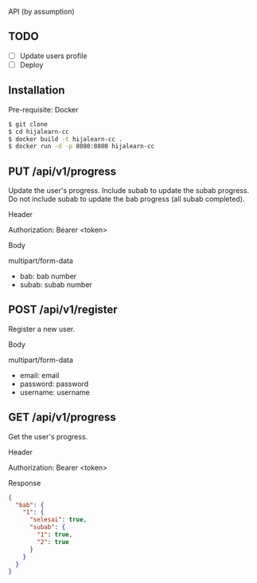 API (by assumption)

TODO
---
- [ ] Update users profile
- [ ] Deploy

Installation
---
Pre-requisite: Docker

```bash
$ git clone
$ cd hijalearn-cc
$ docker build -t hijalearn-cc .
$ docker run -d -p 8080:8080 hijalearn-cc
```

PUT /api/v1/progress
---
Update the user's progress.
Include subab to update the subab progress.
Do not include subab to update the bab progress (all subab completed).

Header

Authorization: Bearer \<token\>

Body

multipart/form-data
- bab: bab number
- subab: subab number


POST /api/v1/register
---
Register a new user.

Body

multipart/form-data
- email: email
- password: password
- username: username

GET /api/v1/progress
---
Get the user's progress.

Header

Authorization: Bearer \<token\>

Response

```json
{
  "bab": {
    "1": {
      "selesai": true,
      "subab": {
        "1": true,
        "2": true
      }
    }
  }
}
```

